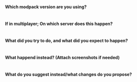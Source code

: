 #### Which modpack version are you using?

#
#### If in multiplayer; On which server does this happen? 

#
#### What did you try to do, and what did you expect to happen?

#
#### What happend instead? (Attach screenshots if needed)

#
#### What do you suggest instead/what changes do you propose?

